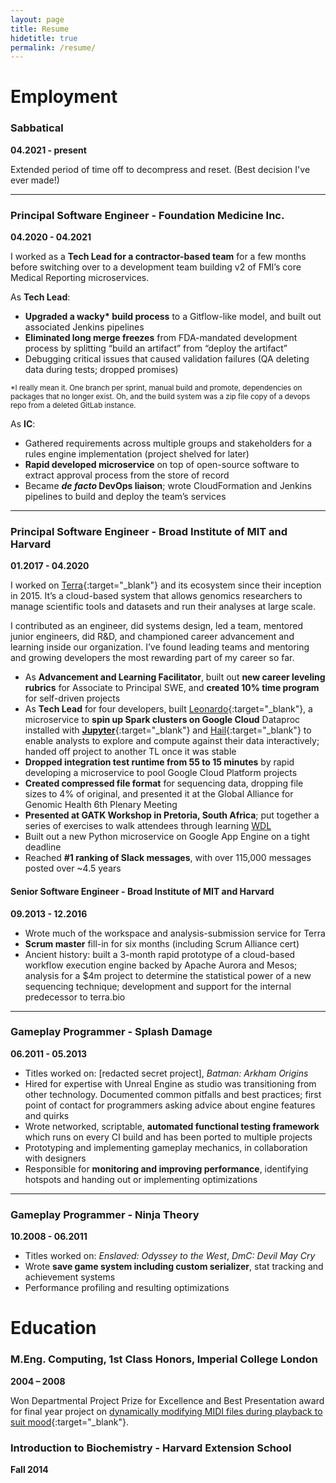 ```yaml
---
layout: page
title: Resume
hidetitle: true
permalink: /resume/
---
```


# Employment

### Sabbatical
**04.2021 - present**

Extended period of time off to decompress and reset. (Best decision I've ever made!)

---

### Principal Software Engineer - Foundation Medicine Inc.
**04.2020 - 04.2021**

I worked as a **Tech Lead for a contractor-based team** for a few months before switching over to a development team building v2 of FMI’s core Medical Reporting microservices.

As **Tech Lead**:
* **Upgraded a wacky\* build process** to a Gitflow-like model, and built out associated Jenkins pipelines
* **Eliminated long merge freezes** from FDA-mandated development process by splitting “build an artifact” from “deploy the artifact”
* Debugging critical issues that caused validation failures (QA deleting data during tests; dropped promises)

<small>*I really mean it. One branch per sprint, manual build and promote, dependencies on packages that no longer exist. Oh, and the build system was a zip file copy of a devops repo from a deleted GitLab instance.</small>

As **IC**:
* Gathered requirements across multiple groups and stakeholders for a rules engine implementation (project shelved for later)
* **Rapid developed microservice** on top of open-source software to extract approval process from the store of record
* Became **_de facto_ DevOps liaison**; wrote CloudFormation and Jenkins pipelines to build and deploy the team’s services

---

### Principal Software Engineer - Broad Institute of MIT and Harvard
**01.2017 - 04.2020**

I worked on [Terra](https://terra.bio){:target="_blank"} and its ecosystem since their inception in 2015. It’s a cloud-based system that allows genomics researchers to manage scientific tools and datasets and run their analyses at large scale.

I contributed as an engineer, did systems design, led a team, mentored junior engineers, did R&D, and championed career advancement and learning inside our organization. I’ve found leading teams and mentoring and growing developers the most rewarding part of my career so far.

* As **Advancement and Learning Facilitator**, built out **new career leveling rubrics** for Associate to Principal SWE, and **created 10% time program** for self-driven projects
* As **Tech Lead** for four developers, built [Leonardo](https://github.com/DataBiosphere/leonardo){:target="_blank"}, a microservice to **spin up Spark clusters on Google Cloud** Dataproc installed with [**Jupyter**](https://jupyter.org/){:target="_blank"} and [Hail](https://hail.is/){:target="_blank"} to enable analysts to explore and compute against their data interactively; handed off project to another TL once it was stable
* **Dropped integration test runtime from 55 to 15 minutes** by rapid developing a microservice to pool Google Cloud Platform projects
* **Created compressed file format** for sequencing data, dropping file sizes to 4% of original, and presented it at the Global Alliance for Genomic Health 6th Plenary Meeting
* **Presented at GATK Workshop in Pretoria, South Africa**; put together a series of exercises to walk attendees through learning [WDL](https://openwdl.org/)
* Built out a new Python microservice on Google App Engine on a tight deadline
* Reached **#1 ranking of Slack messages**, with over 115,000 messages posted over ~4.5 years

#### Senior Software Engineer - Broad Institute of MIT and Harvard
**09.2013 - 12.2016**

* Wrote much of the workspace and analysis-submission service for Terra
* **Scrum master** fill-in for six months (including Scrum Alliance cert)
* Ancient history: built a 3-month rapid prototype of a cloud-based workflow execution engine backed by Apache Aurora and Mesos; analysis for a $4m project to determine the statistical power of a new sequencing technique; development and support for the internal predecessor to terra.bio

---

### Gameplay Programmer - Splash Damage
**06.2011 - 05.2013**

* Titles worked on: [redacted secret project], _Batman: Arkham Origins_
* Hired for expertise with Unreal Engine as studio was transitioning from other technology. Documented common pitfalls and best practices; first point of contact for programmers asking advice about engine features and quirks
* Wrote networked, scriptable, **automated functional testing framework** which runs on every CI build and has been ported to multiple projects
* Prototyping and implementing gameplay mechanics, in collaboration with designers
* Responsible for **monitoring and improving performance**, identifying hotspots and handing out or implementing optimizations

---

### Gameplay Programmer - Ninja Theory
**10.2008 - 06.2011**

* Titles worked on: _Enslaved: Odyssey to the West_, _DmC: Devil May Cry_
* Wrote **save game system including custom serializer**, stat tracking and achievement systems
* Performance profiling and resulting optimizations

# Education

### M.Eng. Computing, 1st Class Honors, Imperial College London 
**2004 – 2008**

Won Departmental Project Prize for Excellence and Best Presentation award for final year project on [dynamically modifying MIDI files during playback to suit mood](https://doczz.net/doc/444358/acronym---a-computational-re-orchestration-to-nuance-your...){:target="_blank"}.

### Introduction to Biochemistry - Harvard Extension School
**Fall 2014**


